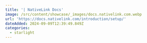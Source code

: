 ```yaml
---
title: '| NativeLink Docs'
image: /src/content/showcase/_images/docs.nativelink.com.webp
url: 'https://docs.nativelink.com/introduction/setup/'
dateAdded: 2024-09-09T12:39:49.849Z
categories:
  - starlight
---
```


